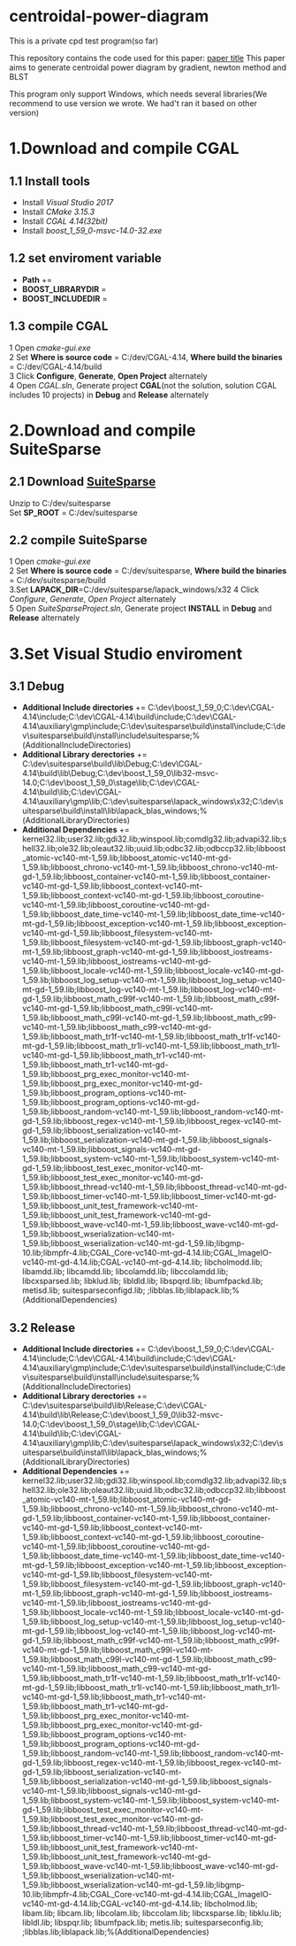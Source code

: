 # centroidal-power-diagram
This is a private cpd test program(so far)

This repository contains the code used for this paper:
[paper title](111.231.57.188)
This paper aims to generate centroidal power diagram by gradient, newton method and BLST


This program only support Windows, which needs several libraries(We recommend to use version we wrote. We had't ran it based on other version)

# 1.Download and compile CGAL
## 1.1 Install tools
* Install *Visual Studio 2017*
* Install *CMake 3.15.3*
* Install *CGAL 4.14(32bit)*
* Install *boost_1_59_0-msvc-14.0-32.exe*

## 1.2 set enviroment variable
* **Path** += 
* **BOOST_LIBRARYDIR** = 
* **BOOST_INCLUDEDIR** = 

## 1.3 compile CGAL
1 Open *cmake-gui.exe*  
2 Set **Where is source code** = C:/dev/CGAL-4.14, **Where build the binaries** = C:/dev/CGAL-4.14/build  
3 Click **Configure**, **Generate**, **Open Project** alternately  
4 Open *CGAL.sln*, Generate project **CGAL**(not the solution, solution CGAL includes 10 projects) in **Debug** and **Release** alternately  

# 2.Download and compile SuiteSparse
## 2.1 Download [SuiteSparse](https://github.com/jlblancoc/suitesparse-metis-for-windows)
Unzip to C:/dev/suitesparse  
Set **SP_ROOT** = C:/dev/suitesparse
## 2.2 compile SuiteSparse
1 Open *cmake-gui.exe*  
2 Set **Where is source code** = C:/dev/suitesparse, **Where build the binaries** = C:/dev/suitesparse/build  
3.Set **LAPACK_DIR**=C:/dev/suitesparse/lapack_windows/x32
4 Click *Configure*, *Generate*, *Open Project* alternately  
5 Open *SuiteSparseProject.sln*, Generate project **INSTALL** in **Debug** and **Release** alternately 

# 3.Set Visual Studio enviroment
## 3.1 Debug
* **Additional Include directories** += C:\dev\boost_1_59_0;C:\dev\CGAL-4.14\include;C:\dev\CGAL-4.14\build\include;C:\dev\CGAL-4.14\auxiliary\gmp\include;C:\dev\suitesparse\build\install\include;C:\dev\suitesparse\build\install\include\suitesparse;%(AdditionalIncludeDirectories)
* **Additional Library derectories** += C:\dev\suitesparse\build\lib\Debug;C:\dev\CGAL-4.14\build\lib\Debug;C:\dev\boost_1_59_0\lib32-msvc-14.0;C:\dev\boost_1_59_0\stage\lib;C:\dev\CGAL-4.14\build\lib;C:\dev\CGAL-4.14\auxiliary\gmp\lib;C:\dev\suitesparse\lapack_windows\x32;C:\dev\suitesparse\build\install\lib\lapack_blas_windows;%(AdditionalLibraryDirectories) 
* **Additional Dependencies** += kernel32.lib;user32.lib;gdi32.lib;winspool.lib;comdlg32.lib;advapi32.lib;shell32.lib;ole32.lib;oleaut32.lib;uuid.lib;odbc32.lib;odbccp32.lib;libboost_atomic-vc140-mt-1_59.lib;libboost_atomic-vc140-mt-gd-1_59.lib;libboost_chrono-vc140-mt-1_59.lib;libboost_chrono-vc140-mt-gd-1_59.lib;libboost_container-vc140-mt-1_59.lib;libboost_container-vc140-mt-gd-1_59.lib;libboost_context-vc140-mt-1_59.lib;libboost_context-vc140-mt-gd-1_59.lib;libboost_coroutine-vc140-mt-1_59.lib;libboost_coroutine-vc140-mt-gd-1_59.lib;libboost_date_time-vc140-mt-1_59.lib;libboost_date_time-vc140-mt-gd-1_59.lib;libboost_exception-vc140-mt-1_59.lib;libboost_exception-vc140-mt-gd-1_59.lib;libboost_filesystem-vc140-mt-1_59.lib;libboost_filesystem-vc140-mt-gd-1_59.lib;libboost_graph-vc140-mt-1_59.lib;libboost_graph-vc140-mt-gd-1_59.lib;libboost_iostreams-vc140-mt-1_59.lib;libboost_iostreams-vc140-mt-gd-1_59.lib;libboost_locale-vc140-mt-1_59.lib;libboost_locale-vc140-mt-gd-1_59.lib;libboost_log_setup-vc140-mt-1_59.lib;libboost_log_setup-vc140-mt-gd-1_59.lib;libboost_log-vc140-mt-1_59.lib;libboost_log-vc140-mt-gd-1_59.lib;libboost_math_c99f-vc140-mt-1_59.lib;libboost_math_c99f-vc140-mt-gd-1_59.lib;libboost_math_c99l-vc140-mt-1_59.lib;libboost_math_c99l-vc140-mt-gd-1_59.lib;libboost_math_c99-vc140-mt-1_59.lib;libboost_math_c99-vc140-mt-gd-1_59.lib;libboost_math_tr1f-vc140-mt-1_59.lib;libboost_math_tr1f-vc140-mt-gd-1_59.lib;libboost_math_tr1l-vc140-mt-1_59.lib;libboost_math_tr1l-vc140-mt-gd-1_59.lib;libboost_math_tr1-vc140-mt-1_59.lib;libboost_math_tr1-vc140-mt-gd-1_59.lib;libboost_prg_exec_monitor-vc140-mt-1_59.lib;libboost_prg_exec_monitor-vc140-mt-gd-1_59.lib;libboost_program_options-vc140-mt-1_59.lib;libboost_program_options-vc140-mt-gd-1_59.lib;libboost_random-vc140-mt-1_59.lib;libboost_random-vc140-mt-gd-1_59.lib;libboost_regex-vc140-mt-1_59.lib;libboost_regex-vc140-mt-gd-1_59.lib;libboost_serialization-vc140-mt-1_59.lib;libboost_serialization-vc140-mt-gd-1_59.lib;libboost_signals-vc140-mt-1_59.lib;libboost_signals-vc140-mt-gd-1_59.lib;libboost_system-vc140-mt-1_59.lib;libboost_system-vc140-mt-gd-1_59.lib;libboost_test_exec_monitor-vc140-mt-1_59.lib;libboost_test_exec_monitor-vc140-mt-gd-1_59.lib;libboost_thread-vc140-mt-1_59.lib;libboost_thread-vc140-mt-gd-1_59.lib;libboost_timer-vc140-mt-1_59.lib;libboost_timer-vc140-mt-gd-1_59.lib;libboost_unit_test_framework-vc140-mt-1_59.lib;libboost_unit_test_framework-vc140-mt-gd-1_59.lib;libboost_wave-vc140-mt-1_59.lib;libboost_wave-vc140-mt-gd-1_59.lib;libboost_wserialization-vc140-mt-1_59.lib;libboost_wserialization-vc140-mt-gd-1_59.lib;libgmp-10.lib;libmpfr-4.lib;CGAL_Core-vc140-mt-gd-4.14.lib;CGAL_ImageIO-vc140-mt-gd-4.14.lib;CGAL-vc140-mt-gd-4.14.lib;
libcholmodd.lib;
libamdd.lib;
libcamdd.lib;
libcolamdd.lib;
libccolamdd.lib;
libcxsparsed.lib;
libklud.lib;
libldld.lib;
libspqrd.lib;
libumfpackd.lib;
metisd.lib;
suitesparseconfigd.lib;
;libblas.lib;liblapack.lib;%(AdditionalDependencies)  

## 3.2 Release
* **Additional Include directories** += C:\dev\boost_1_59_0;C:\dev\CGAL-4.14\include;C:\dev\CGAL-4.14\build\include;C:\dev\CGAL-4.14\auxiliary\gmp\include;C:\dev\suitesparse\build\install\include;C:\dev\suitesparse\build\install\include\suitesparse;%(AdditionalIncludeDirectories)
* **Additional Library derectories** += C:\dev\suitesparse\build\lib\Release;C:\dev\CGAL-4.14\build\lib\Release;C:\dev\boost_1_59_0\lib32-msvc-14.0;C:\dev\boost_1_59_0\stage\lib;C:\dev\CGAL-4.14\build\lib;C:\dev\CGAL-4.14\auxiliary\gmp\lib;C:\dev\suitesparse\lapack_windows\x32;C:\dev\suitesparse\build\install\lib\lapack_blas_windows;%(AdditionalLibraryDirectories) 
* **Additional Dependencies** += kernel32.lib;user32.lib;gdi32.lib;winspool.lib;comdlg32.lib;advapi32.lib;shell32.lib;ole32.lib;oleaut32.lib;uuid.lib;odbc32.lib;odbccp32.lib;libboost_atomic-vc140-mt-1_59.lib;libboost_atomic-vc140-mt-gd-1_59.lib;libboost_chrono-vc140-mt-1_59.lib;libboost_chrono-vc140-mt-gd-1_59.lib;libboost_container-vc140-mt-1_59.lib;libboost_container-vc140-mt-gd-1_59.lib;libboost_context-vc140-mt-1_59.lib;libboost_context-vc140-mt-gd-1_59.lib;libboost_coroutine-vc140-mt-1_59.lib;libboost_coroutine-vc140-mt-gd-1_59.lib;libboost_date_time-vc140-mt-1_59.lib;libboost_date_time-vc140-mt-gd-1_59.lib;libboost_exception-vc140-mt-1_59.lib;libboost_exception-vc140-mt-gd-1_59.lib;libboost_filesystem-vc140-mt-1_59.lib;libboost_filesystem-vc140-mt-gd-1_59.lib;libboost_graph-vc140-mt-1_59.lib;libboost_graph-vc140-mt-gd-1_59.lib;libboost_iostreams-vc140-mt-1_59.lib;libboost_iostreams-vc140-mt-gd-1_59.lib;libboost_locale-vc140-mt-1_59.lib;libboost_locale-vc140-mt-gd-1_59.lib;libboost_log_setup-vc140-mt-1_59.lib;libboost_log_setup-vc140-mt-gd-1_59.lib;libboost_log-vc140-mt-1_59.lib;libboost_log-vc140-mt-gd-1_59.lib;libboost_math_c99f-vc140-mt-1_59.lib;libboost_math_c99f-vc140-mt-gd-1_59.lib;libboost_math_c99l-vc140-mt-1_59.lib;libboost_math_c99l-vc140-mt-gd-1_59.lib;libboost_math_c99-vc140-mt-1_59.lib;libboost_math_c99-vc140-mt-gd-1_59.lib;libboost_math_tr1f-vc140-mt-1_59.lib;libboost_math_tr1f-vc140-mt-gd-1_59.lib;libboost_math_tr1l-vc140-mt-1_59.lib;libboost_math_tr1l-vc140-mt-gd-1_59.lib;libboost_math_tr1-vc140-mt-1_59.lib;libboost_math_tr1-vc140-mt-gd-1_59.lib;libboost_prg_exec_monitor-vc140-mt-1_59.lib;libboost_prg_exec_monitor-vc140-mt-gd-1_59.lib;libboost_program_options-vc140-mt-1_59.lib;libboost_program_options-vc140-mt-gd-1_59.lib;libboost_random-vc140-mt-1_59.lib;libboost_random-vc140-mt-gd-1_59.lib;libboost_regex-vc140-mt-1_59.lib;libboost_regex-vc140-mt-gd-1_59.lib;libboost_serialization-vc140-mt-1_59.lib;libboost_serialization-vc140-mt-gd-1_59.lib;libboost_signals-vc140-mt-1_59.lib;libboost_signals-vc140-mt-gd-1_59.lib;libboost_system-vc140-mt-1_59.lib;libboost_system-vc140-mt-gd-1_59.lib;libboost_test_exec_monitor-vc140-mt-1_59.lib;libboost_test_exec_monitor-vc140-mt-gd-1_59.lib;libboost_thread-vc140-mt-1_59.lib;libboost_thread-vc140-mt-gd-1_59.lib;libboost_timer-vc140-mt-1_59.lib;libboost_timer-vc140-mt-gd-1_59.lib;libboost_unit_test_framework-vc140-mt-1_59.lib;libboost_unit_test_framework-vc140-mt-gd-1_59.lib;libboost_wave-vc140-mt-1_59.lib;libboost_wave-vc140-mt-gd-1_59.lib;libboost_wserialization-vc140-mt-1_59.lib;libboost_wserialization-vc140-mt-gd-1_59.lib;libgmp-10.lib;libmpfr-4.lib;CGAL_Core-vc140-mt-gd-4.14.lib;CGAL_ImageIO-vc140-mt-gd-4.14.lib;CGAL-vc140-mt-gd-4.14.lib;
libcholmod.lib;
libam.lib;
libcam.lib;
libcolam.lib;
libccolam.lib;
libcxsparse.lib;
libklu.lib;
libldl.lib;
libspqr.lib;
libumfpack.lib;
metis.lib;
suitesparseconfig.lib;
;libblas.lib;liblapack.lib;%(AdditionalDependencies)  
